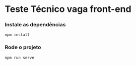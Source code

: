 # Teste Técnico vaga front-end

### Instale as dependências
```
npm install
```

### Rode o projeto
```
npm run serve
```
